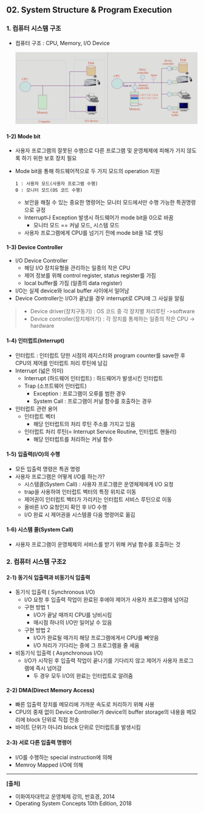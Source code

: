 ## 02. System Structure & Program Execution 

### 1. 컴퓨터 시스템 구조

- 컴퓨터 구조 : CPU, Memory, I/O Device

  <img src = "image\02\01.png">

#### 1-2) Mode bit

- 사용자 프로그램의 잘못된 수행으로 다른 프로그램 및 운영체제에 피해가 가지 않도록 하기 위한 보호 장치 필요

- Mode bit을 통해 하드웨어적으로 두 가지 모드의 operation 지원

  ```
  1 : 사용자 모드(사용자 프로그램 수행)
  0 : 모니터 모드(OS 코드 수행)
  ```

  - 보안을 해칠 수 있는 중요한 명령어는 모니터 모드에서만 수행 가능한 특권명령으로 규정
  - Interrupt나 Exception 발생시 하드웨어가 mode bit을 0으로 바꿈
    - 모니터 모드 == 커널 모드, 시스템 모드
  - 사용자 프로그램에게 CPU를 넘기기 전에 mode bit을 1로 셋팅

#### 1-3) Device Controller

- I/O Device Controller
  - 해당 I/O 장치유형을 관리하는 일종의 작은 CPU
  - 제어 정보를 위해 control register, status register를 가짐
  - local buffer를 가짐 (일종의 data register)
- I/O는 실제 device와 local buffer 사이에서 일어남
- Device Controller는 I/O가 끝났을 경우 interrupt로 CPU에 그 사실을 알림

>- Device driver(장치구동기) : OS 코드 중 각 장치별 처리루틴 ->software
>- Device controller(장치제어기) : 각 장치를 통제하는 일종의 작은 CPU -> hardware

#### 1-4) 인터럽트(Interrupt)

- 인터럽트 : 인터럽트 당한 시점의 레지스터와 program counter를 save한 후 CPU의 제어를 인터럽트 처리 루틴에 남김
- Interrupt (넓은 의미)
  - Interrupt (하드웨어 인터럽트) : 하드웨어가 발생시킨 인터럽트
  - Trap (소프트웨어 인터럽트)
    - Exception : 프로그램이 오류를 범한 경우
    - System Call : 프로그램이 커널 함수를 호출하는 경우
- 인터럽트 관련 용어
  - 인터럽트 벡터
    - 해당 인터럽트의 처리 루틴 주소를 가지고 있음
  - 인터럽트 처리 루틴(= Interrupt Service Routine, 인터럽트 핸들러)
    - 해당 인터럽트를 처리하는 커널 함수

#### 1-5) 입출력(I/O)의 수행

- 모든 입출력 명령은 특권 명령
- 사용자 프로그램은 어떻게 I/O를 하는가?
  - 시스템콜(System Call) : 사용자 프로그램은 운영체제에게 I/O 요청
  - trap을 사용하여 인터럽트 벡터의 특정 위치로 이동
  - 제어권이 인터럽트 벡터가 가리키는 인터럽트 서비스 루틴으로 이동
  - 올바른 I/O 요청인지 확인 후 I/O 수행
  - I/O 완료 시 제어권을 시스템콜 다음 명령어로 옮김

#### 1-6) 시스템 콜(System Call)

- 사용자 프로그램이 운영체제의 서비스를 받기 위해 커널 함수를 호출하는 것

#### 

### 2. 컴퓨터 시스템 구조2

#### 2-1) 동기식 입출력과 비동기식 입출력

- 동기식 입출력 ( Synchronous I/O)
  - I/O 요청 후 입출력 작업이 완료된 후에야 제어가 사용자 프로그램에 넘어감
  - 구현 방법 1
    - I/O가 끝날 때까지 CPU를 낭비시킴
    - 매시점 하나의 I/O만 일어날 수 있음
  - 구현 방법 2
    - I/O가 완료될 때가지 해당 프로그램에게서 CPU를 빼앗음
    - I/O 처리가 기다리는 중에 그 프로그램을 줄 세움
- 비동기식 입출력 ( Asynchronous I/O)
  - I/O가 시작된 후 입출력 작업이 끝나기를 기다리지 않고 제어가 사용자 프로그램에 즉시 넘어감
    - 두 경우 모두 I/O의 완료는 인터럽트로 알려줌

#### 2-2) DMA(Direct Memory Access)

- 빠른 입출력 장치를 메모리에 가까운 속도로 처리하기 위해 사용
- CPU의 중재 없이 Device Controller가 device의 buffer storage의 내용을 메모리에 block 단위로 직접 전송
- 바이트 단위가 아니라 block 단위로 인터럽트를 발생시킴

#### 2-3) 서로 다른 입출력 명령어

- I/O를 수행하는 special instruction에 의해
- Memroy Mapped I/O에 의해





---

**[출처]**

- 이화여자대학교 운영체제 강의, 반효경, 2014
- Operating System Concepts 10th Edition, 2018